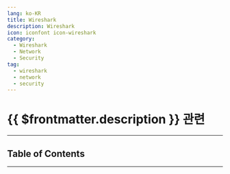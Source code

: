 ```yaml
---
lang: ko-KR
title: Wireshark
description: Wireshark
icon: iconfont icon-wireshark
category:
  - Wireshark
  - Network
  - Security
tag:
  - wireshark
  - network
  - security
---
```


# {{ $frontmatter.description }} 관련

<ShieldsGroup logos="windows,windowsterminal,chocolatey"/>

---

## Table of Contents

<ToCLocal basePath="/devops/wireshark/" />

---

<TagLinks />
